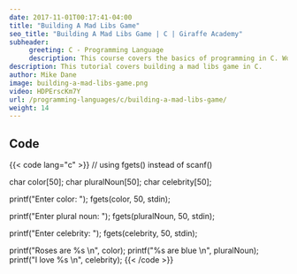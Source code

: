 ```yaml
---
date: 2017-11-01T00:17:41-04:00
title: "Building A Mad Libs Game"
seo_title: "Building A Mad Libs Game | C | Giraffe Academy"
subheader:
     greeting: C - Programming Language
     description: This course covers the basics of programming in C. Work your way through the videos and we'll teach you everything you need to know to start your programming journey!
description: This tutorial covers building a mad libs game in C.
author: Mike Dane
image: building-a-mad-libs-game.png
video: HDPErscKm7Y
url: /programming-languages/c/building-a-mad-libs-game/
weight: 14
---
```


## Code

{{< code lang="c" >}}
// using fgets() instead of scanf()

char color[50];
char pluralNoun[50];
char celebrity[50];

printf("Enter color: ");
fgets(color, 50, stdin);

printf("Enter plural noun: ");
fgets(pluralNoun, 50, stdin);

printf("Enter celebrity: ");
fgets(celebrity, 50, stdin);

printf("Roses are %s \n", color);
printf("%s are blue \n", pluralNoun);
printf("I love %s \n", celebrity);
{{< /code >}}